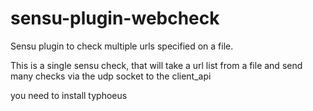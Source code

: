 # sensu-plugin-webcheck
Sensu plugin to check multiple urls specified on a file.

This is a single sensu check, that will take a url list from a file
and send many checks via the udp socket to the client_api

you need to install typhoeus



